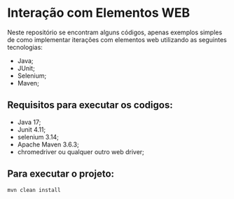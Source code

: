# Interação com Elementos WEB
Neste repositório se encontram alguns códigos, apenas exemplos simples de como implementar iterações com elementos web utilizando as seguintes tecnologias:
- Java;
- JUnit;
- Selenium;
- Maven;

## Requisitos para executar os codigos:
- Java 17;
- Junit 4.11;
- selenium 3.14;
- Apache Maven 3.6.3;
- chromedriver ou qualquer outro web driver;
## Para executar o projeto:
```
mvn clean install
```
